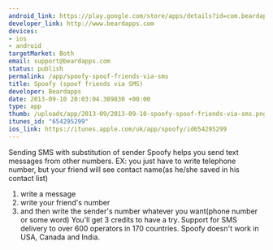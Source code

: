 ```yaml
--- 
android_link: https://play.google.com/store/apps/details?id=com.beardapps.spoofy
developer_link: http://www.beardapps.com
devices: 
- ios
- android
targetMarket: Both
email: support@beardapps.com
status: publish
permalink: /app/spoofy-spoof-friends-via-sms
title: Spoofy (spoof friends via SMS)
developer: Beardapps
date: 2013-09-10 20:03:04.389830 +00:00
type: app
thumb: /uploads/app/2013-09/2013-09-10-spoofy-spoof-friends-via-sms.png
itunes_id: "654295299"
ios_link: https://itunes.apple.com/uk/app/spoofy/id654295299
---
```


Sending SMS with substitution of sender
Spoofy helps you send text messages from other numbers. EX: you just have to write telephone number, but your friend will see contact name(as he/she saved in his contact list)
1) write a message 
2) write your friend's number
3) and then write the sender's number whatever you want(phone number or some word)
You'll get 3 credits to have a try. Support for SMS delivery to over 600 operators in 170 countries. Spoofy doesn't work in USA, Canada and India.
